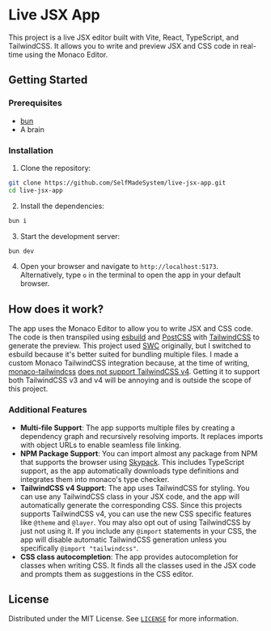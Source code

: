 # Live JSX App

This project is a live JSX editor built with Vite, React, TypeScript, and TailwindCSS. It allows you to write and preview JSX and CSS code in real-time using the Monaco Editor.

## Getting Started

### Prerequisites

- [bun](https://bun.sh/)
- A brain

### Installation

1. Clone the repository:

```sh
git clone https://github.com/SelfMadeSystem/live-jsx-app.git
cd live-jsx-app
```

2. Install the dependencies:

```sh
bun i
```

3. Start the development server:

```sh
bun dev
```

4. Open your browser and navigate to `http://localhost:5173`. Alternatively, type `o` in the terminal to open the app in your default browser.

## How does it work?

The app uses the Monaco Editor to allow you to write JSX and CSS code. The code is then transpiled using [esbuild](https://esbuild.github.io/) and [PostCSS](https://postcss.org/) with [TailwindCSS](https://tailwindcss.com/) to generate the preview. This project used [SWC](https://swc.rs/) originally, but I switched to esbuild because it's better suited for bundling multiple files. I made a custom Monaco TailwindCSS integration because, at the time of writing, [monaco-tailwindcss](https://github.com/remcohaszing/monaco-tailwindcss) [does not support TailwindCSS v4](https://github.com/remcohaszing/monaco-tailwindcss/issues/96). Getting it to support both TailwindCSS v3 and v4 will be annoying and is outside the scope of this project.

### Additional Features

- **Multi-file Support**: The app supports multiple files by creating a dependency graph and recursively resolving imports. It replaces imports with object URLs to enable seamless file linking.
- **NPM Package Support**: You can import almost any package from NPM that supports the browser using [Skypack](https://www.skypack.dev/). This includes TypeScript support, as the app automatically downloads type definitions and integrates them into monaco's type checker.
- **TailwindCSS v4 Support**: The app uses TailwindCSS for styling. You can use any TailwindCSS class in your JSX code, and the app will automatically generate the corresponding CSS. Since this projects supports TailwindCSS v4, you can use the new CSS specific features like `@theme` and `@layer`. You may also opt out of using TailwindCSS by just not using it. If you include any `@import` statements in your CSS, the app will disable automatic TailwindCSS generation unless you specifically `@import "tailwindcss"`.
- **CSS class autocompletion**: The app provides autocompletion for classes when writing CSS. It finds all the classes used in the JSX code and prompts them as suggestions in the CSS editor.

## License

Distributed under the MIT License. See [`LICENSE`](./LICENSE) for more information.
